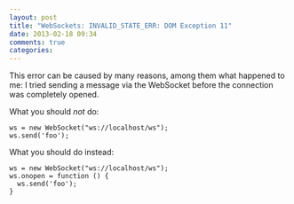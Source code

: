 ```yaml
---
layout: post
title: "WebSockets: INVALID_STATE_ERR: DOM Exception 11"
date: 2013-02-18 09:34
comments: true
categories: 
---
```


This error can be caused by many reasons, among them what happened to me: I tried
sending a message via the WebSocket before the connection was completely opened.

What you should _not_ do:

    ws = new WebSocket("ws://localhost/ws");
    ws.send('foo');

What you should do instead:

    ws = new WebSocket("ws://localhost/ws");
    ws.onopen = function () {
      ws.send('foo');
    }
